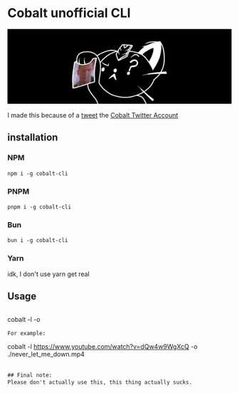 # Cobalt unofficial CLI
![Cobalt Banner](banner.png)

I made this because of a [tweet](https://x.com/justusecobalt/status/1788828537908068668) the [Cobalt Twitter Account](https://twitter.com/justusecobalt)

## installation

### NPM
```
npm i -g cobalt-cli
```

### PNPM
```
pnpm i -g cobalt-cli
```

### Bun
```
bun i -g cobalt-cli
```

### Yarn
idk, I don't use yarn get real

## Usage
```
```
cobalt -l <link> -o <output file>
```
For example:
```
cobalt -l https://www.youtube.com/watch?v=dQw4w9WgXcQ -o ./never_let_me_down.mp4
```

## Final note:
Please don't actually use this, this thing actually sucks.
